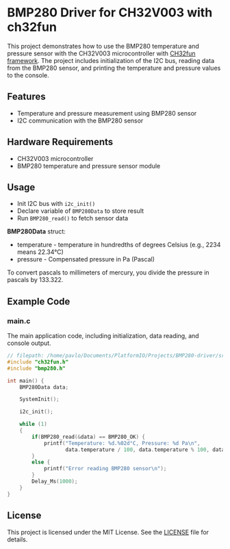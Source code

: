 # BMP280 Driver for CH32V003 with ch32fun

This project demonstrates how to use the BMP280 temperature and pressure sensor with the CH32V003 microcontroller with [CH32fun framework](https://github.com/cnlohr/ch32fun/tree/master). The project includes initialization of the I2C bus, reading data from the BMP280 sensor, and printing the temperature and pressure values to the console.

## Features

- Temperature and pressure measurement using BMP280 sensor
- I2C communication with the BMP280 sensor

## Hardware Requirements

- CH32V003 microcontroller
- BMP280 temperature and pressure sensor module

## Usage

 - Init I2C bus with `i2c_init()`
 - Declare variable of `BMP280Data` to store result
 - Run `BMP280_read()` to fetch sensor data

**BMP280Data** struct:
 - temperature - temperature in hundredths of degrees Celsius (e.g., 2234 means 22.34°C)
 - pressure - Compensated pressure in Pa (Pascal)

To convert pascals to millimeters of mercury, you divide the pressure in pascals by 133.322.

## Example Code

### main.c

The main application code, including initialization, data reading, and console output.

```c
// filepath: /home/pavlo/Documents/PlatformIO/Projects/BMP280-driver/src/main.c
#include "ch32fun.h"
#include "bmp280.h"

int main() {
    BMP280Data data;

    SystemInit();

    i2c_init();

    while (1)
    {   
        if(BMP280_read(&data) == BMP280_OK) {
            printf("Temperature: %d.%02d°C, Pressure: %d Pa\n", 
                   data.temperature / 100, data.temperature % 100, data.pressure);
        }
        else {
            printf("Error reading BMP280 sensor\n");
        }
        Delay_Ms(1000);
    }
}
```

## License

This project is licensed under the MIT License. See the [LICENSE](LICENSE) file for details.

